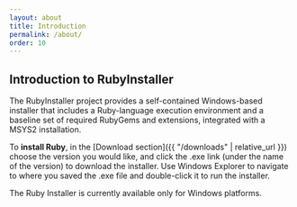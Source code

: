 ```yaml
---
layout: about
title: Introduction
permalink: /about/
order: 10
---
```

## Introduction to RubyInstaller

The RubyInstaller project provides a self-contained Windows-based installer that includes a Ruby-language execution environment and a baseline set of required RubyGems and extensions, integrated with a MSYS2 installation.

To **install Ruby**, in the [Download section]({{ "/downloads" | relative_url }}) choose the version you would like, and click the .exe link (under the name of the version) to download the installer. Use Windows Explorer to navigate to where you saved the .exe file and double-click it to run the installer.

The Ruby Installer is currently available only for Windows platforms.
